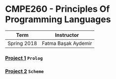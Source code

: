 # CMPE260 - Principles Of Programming Languages
| Term | Instructor |
| --- | --- |
| Spring 2018  | Fatma Başak Aydemir  |

### [Project 1](/CMPE260/Project1) `Prolog`
### [Project 2](/CMPE260/Project2) `Scheme`

